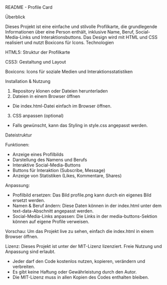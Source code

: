 README - Profile Card

Überblick

Dieses Projekt ist eine einfache und stilvolle Profilkarte, die grundlegende Informationen über eine Person enthält, 
inklusive Name, Beruf, Social-Media-Links und Interaktionsbuttons. Das Design wird mit HTML und CSS realisiert und 
nutzt Boxicons für Icons. Technologien

HTML5: Struktur der Profilkarte

CSS3: Gestaltung und Layout

Boxicons: Icons für soziale Medien und Interaktionsstatistiken


Installation & Nutzung

1. Repository klonen oder Dateien herunterladen
2. Dateien in einem Browser öffnen
- Die index.html-Datei einfach im Browser öffnen.
3. CSS anpassen (optional)
- Falls gewünscht, kann das Styling in style.css angepasst werden.

Dateistruktur

Funktionen:
- Anzeige eines Profilbilds
- Darstellung des Namens und Berufs
- Interaktive Social-Media-Buttons
- Buttons für Interaktion (Subscribe, Message)
- Anzeige von Statistiken (Likes, Kommentare, Shares)

Anpassung:
- Profilbild ersetzen: Das Bild profile.png kann durch ein eigenes Bild ersetzt werden.
- Namen & Beruf ändern: Diese Daten können in der index.html unter dem text-data-Abschnitt angepasst werden.
- Social-Media-Links anpassen: Die Links in der media-buttons-Sektion können auf eigene Profile verweisen.

Vorschau:
Um das Projekt live zu sehen, einfach die index.html in einem Browser öffnen.

Lizenz:
Dieses Projekt ist unter der MIT-Lizenz lizenziert. Freie Nutzung und Anpassung sind erlaubt.
- Jeder darf den Code kostenlos nutzen, kopieren, verändern und verbreiten.
- Es gibt keine Haftung oder Gewährleistung durch den Autor.
- Die MIT-Lizenz muss in allen Kopien des Codes enthalten bleiben.
